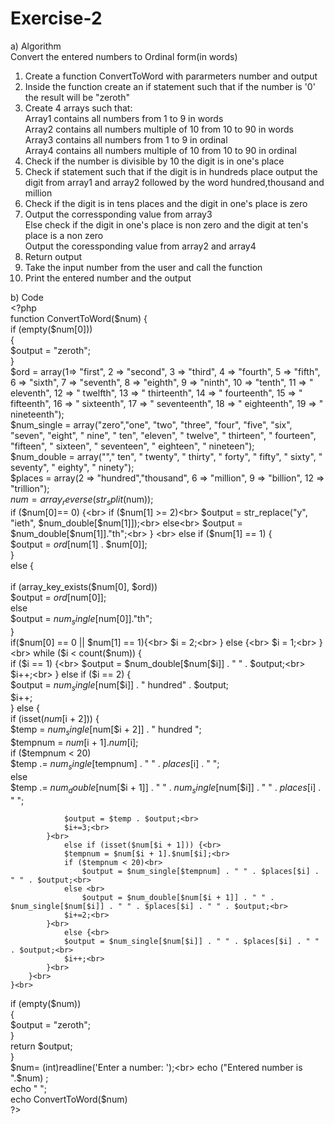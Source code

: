 # Exercise-2
a) Algorithm<br>
Convert the entered numbers to Ordinal form(in words)<br>
1) Create a function ConvertToWord with pararmeters number and output<br>
2) Inside the function create an if statement such that if the number is '0' the result will be "zeroth"<br>
3) Create 4 arrays such that:<br>
   Array1 contains all numbers from 1 to 9 in words<br> 
   Array2 contains all numbers multiple of 10  from 10 to 90 in words<br> 
   Array3 contains all numbers from 1 to 9 in ordinal <br>
   Array4 contains all numbers multiple of 10 from 10 to 90 in ordinal<br>
4) Check if the number is divisible by 10 the digit is in one's place<br>
5) Check if statement such that if the digit is in hundreds place output the digit from array1 and array2 followed by the word hundred,thousand and million<br>
6) Check if the digit is in tens places and the digit in one's place is zero <br>
7) Output the corressponding value from array3<br>
    Else check if the digit in one's place is non zero and the digit at ten's place is a non zero<br>
    Output the coressponding value from array2 and array4<br>
8) Return output <br>
9) Take the input number from the user and call the function<br>
10) Print the entered number and the output<br>



b) Code<br>
       <?php<br>
   function ConvertToWord($num) {<br>
    if (empty($num[0])) <br>
    {<br>
       $output = "zeroth";<br>
    }<br>
     $ord = array(1=> "first", 2 => "second", 3 => "third", 4 => "fourth", 5 => "fifth", 6 => "sixth", 7 => "seventh", 8 => "eighth", 9 => "ninth", 10 => "tenth", 11 => " eleventh", 12 => " twelfth", 13 => " thirteenth", 14 => " fourteenth", 15 => " fifteenth", 16 => " sixteenth", 17 => " seventeenth", 18 => " eighteenth", 19 => " nineteenth");<br>
     $num_single = array("zero","one", "two", "three", "four", "five", "six", "seven", "eight", " nine", " ten", "eleven", " twelve", " thirteen", " fourteen", "fifteen", " sixteen", " seventeen", " eighteen", " nineteen");<br>
     $num_double = array(""," ten", " twenty", " thirty", " forty", " fifty", " sixty", " seventy", " eighty", " ninety");<br>
     $places = array(2 => "hundred","thousand", 6 => "million", 9 => "billion", 12 => "trillion");<br>
     $num= array_reverse(str_split($num));<br>
  if ($num[0]== 0) {<br>
        if ($num[1] >= 2)<br>
            $output = str_replace("y", "ieth", $num_double[$num[1]]);<br>
        else<br>
            $output = $num_double[$num[1]]."th";<br>
    } <br>
    else if ($num[1] == 1) {<br>
        $output = $ord[$num[1] . $num[0]];<br>
    } <br>
    else {<br>	
        if (array_key_exists($num[0], $ord))<br>
            $output = $ord[$num[0]];<br>
        else<br>
            $output = $num_single[$num[0]]."th";<br>
    }<br>
    if($num[0] == 0 || $num[1] == 1){<br>
        $i = 2;<br>
    } else {<br>
        $i = 1;<br>
    }<br>
    while ($i < count($num)) {<br>
        if ($i == 1) {<br>
            $output = $num_double[$num[$i]] . " " . $output;<br>
            $i++;<br>
        } else if ($i == 2) {<br>
            $output = $num_single[$num[$i]] . " hundred" . $output;<br>	
            $i++;<br>
        } else {<br>
            if (isset($num[$i + 2])) {<br>
                $temp = $num_single[$num[$i + 2]] . " hundred ";<br>
                $tempnum = $num[$i + 1].$num[$i];<br>
                if ($tempnum < 20)<br>
                    $temp .= $num_single[$tempnum] . " " . $places[$i] . " ";<br>
                else <br>
                    $temp .= $num_double[$num[$i + 1]] . " " . $num_single[$num[$i]] . " " . $places[$i] . " ";<br>
                
                $output = $temp . $output;<br>
                $i+=3;<br>
            }<br>
                else if (isset($num[$i + 1])) {<br>
                $tempnum = $num[$i + 1].$num[$i];<br>
                if ($tempnum < 20)<br>
                    $output = $num_single[$tempnum] . " " . $places[$i] . " " . $output;<br>
                else <br>
                    $output = $num_double[$num[$i + 1]] . " " . $num_single[$num[$i]] . " " . $places[$i] . " " . $output;<br>
                $i+=2;<br>
            }<br>
                else {<br>
                $output = $num_single[$num[$i]] . " " . $places[$i] . " " . $output;<br>
                $i++;<br>
            }<br>
        }<br>
    }<br>
 if (empty($num))<br> 
    {<br>
        $output = "zeroth";<br>
    }<br>
    return $output;<br>
}<br>
$num= (int)readline('Enter a number: ');<br>
echo  ("Entered number is ".$num) ;<br>
echo "   ";<br>
 echo ConvertToWord($num)<br>
 ?> <br>

